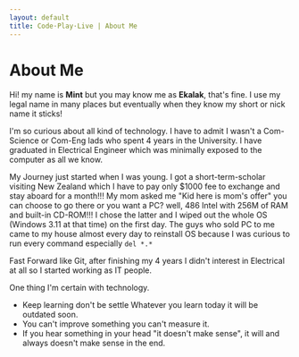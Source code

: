 ```yaml
---
layout: default
title: Code·Play·Live | About Me
---
```


<h1 class="lead">About Me</h1>

<p class="lead">
Hi! my name is <strong>Mint</strong> but you may know me as <strong>Ekalak</strong>, that's fine. I use my legal name in many places but eventually when they know my short or nick name it sticks!
</p> 

<p class="lead">
I'm so curious about all kind of technology. I have to admit I wasn't a Com-Science or Com-Eng lads who spent 4 years in the University. I have graduated in Electrical Engineer which was minimally exposed to the computer as all we know.
</p>

<p class="lead">
My Journey just started when I was young. I got a short-term-scholar visiting New Zealand which I have to pay only $1000 fee to exchange and stay aboard for a month!!! My mom asked me "Kid here is mom's offer" you can choose to go there or you want a PC? well, 486 Intel with 256M of RAM and built-in CD-ROM!!! I chose the latter and I wiped out the whole OS (Windows 3.11 at that time) on the first day. The guys who sold PC to me came to my house almost every day to reinstall OS because I was curious to run every command especially <code>del *.*</code> 
</p>

<p class="lead">
Fast Forward like Git, after finishing my 4 years I didn't interest in Electrical at all so I started working as IT people.
</p>

<p class="lead">
One thing I'm certain with technology. 
<ul class="lead">
    <li>Keep learning don't be settle Whatever you learn today it will be outdated soon.</li>
    <li>You can't improve something you can't measure it.</li>
    <li>If you hear something in your head "it doesn't make sense", it will and always doesn't make sense in the end.</li>
</ul>
</p>
